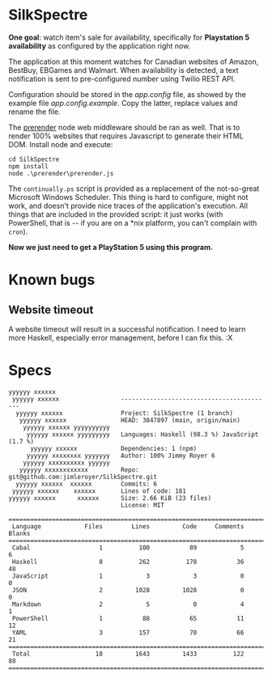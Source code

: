 # SilkSpectre

**One goal**: watch item's sale for availability, specifically for **Playstation 5
availability** as configured by the application right now.

The application at this moment watches for Canadian websites of Amazon, BestBuy,
EBGames and Walmart. When availability is detected, a text notification is sent
to pre-configured number using Twilio REST API. 

Configuration should be stored in the *app.config* file, as showed by the
example file *app.config.example*. Copy the latter, replace values and rename
the file. 

The [prerender](https://github.com/prerender/prerender-node) node web 
middleware should be ran as well. That is to render 100% websites that requires
Javascript to generate their HTML DOM. Install node and execute:

```
cd SilkSpectre
npm install 
node .\prerender\prerender.js
```

The `continually.ps` script is provided as a replacement of the not-so-great
Microsoft Windows Scheduler. This thing is hard to configure, might not work,
and doesn't provide nice traces of the application's execution. All things 
that are included in the provided script: it just works (with PowerShell, 
 that is -- if you are on a \*nix platform, you can't complain with `cron`).

**Now we just need to get a PlayStation 5 using this program.**

# Known bugs

## Website timeout

A website timeout will result in a successful notification. I need to  learn
more Haskell, especially error management, before I can fix this. :X

# Specs

```
yyyyyy xxxxxx                  
 yyyyyy xxxxxx                 ------------------------------------------
  yyyyyy xxxxxx                Project: SilkSpectre (1 branch)
   yyyyyy xxxxxx               HEAD: 3847897 (main, origin/main)
    yyyyyy xxxxxx yyyyyyyyyy   
     yyyyyy xxxxxx yyyyyyyyy   Languages: Haskell (98.3 %) JavaScript (1.7 %)
      yyyyyy xxxxxx            Dependencies: 1 (npm)
     yyyyyy xxxxxxxx yyyyyyy   Author: 100% Jimmy Royer 6
    yyyyyy xxxxxxxxxx yyyyyy   
   yyyyyy xxxxxxxxxxxx         Repo: git@github.com:jimleroyer/SilkSpectre.git
  yyyyyy xxxxxx  xxxxxx        Commits: 6
 yyyyyy xxxxxx    xxxxxx       Lines of code: 181
yyyyyy xxxxxx      xxxxxx      Size: 2.66 KiB (23 files)
                               License: MIT

===============================================================================
 Language            Files        Lines         Code     Comments       Blanks
===============================================================================
 Cabal                   1          100           89            5            6
 Haskell                 8          262          178           36           48
 JavaScript              1            3            3            0            0
 JSON                    2         1028         1028            0            0
 Markdown                2            5            0            4            1
 PowerShell              1           88           65           11           12
 YAML                    3          157           70           66           21
===============================================================================
 Total                  18         1643         1433          122           88
===============================================================================
```
